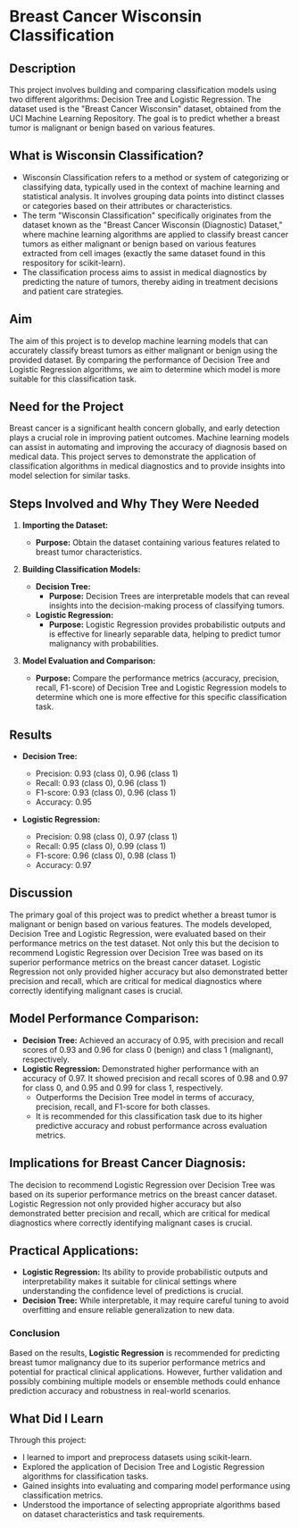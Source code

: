 # Breast Cancer Wisconsin Classification

## Description
This project involves building and comparing classification models using two different algorithms: Decision Tree and Logistic Regression. The dataset used is the "Breast Cancer Wisconsin" dataset, obtained from the UCI Machine Learning Repository. The goal is to predict whether a breast tumor is malignant or benign based on various features.

## What is Wisconsin Classification?
- Wisconsin Classification refers to a method or system of categorizing or classifying data, typically used in the context of machine learning and statistical analysis. It involves grouping data points into distinct classes or categories based on their attributes or characteristics.
- The term "Wisconsin Classification" specifically originates from the dataset known as the "Breast Cancer Wisconsin (Diagnostic) Dataset," where machine learning algorithms are applied to classify breast cancer tumors as either malignant or benign based on various features extracted from cell images (exactly the same dataset found in this respository for scikit-learn).
- The classification process aims to assist in medical diagnostics by predicting the nature of tumors, thereby aiding in treatment decisions and patient care strategies.

## Aim
The aim of this project is to develop machine learning models that can accurately classify breast tumors as either malignant or benign using the provided dataset. By comparing the performance of Decision Tree and Logistic Regression algorithms, we aim to determine which model is more suitable for this classification task.

## Need for the Project
Breast cancer is a significant health concern globally, and early detection plays a crucial role in improving patient outcomes. Machine learning models can assist in automating and improving the accuracy of diagnosis based on medical data. This project serves to demonstrate the application of classification algorithms in medical diagnostics and to provide insights into model selection for similar tasks.

## Steps Involved and Why They Were Needed
1. **Importing the Dataset:**
   - **Purpose:** Obtain the dataset containing various features related to breast tumor characteristics.
   
2. **Building Classification Models:**
   - **Decision Tree:**
     - **Purpose:** Decision Trees are interpretable models that can reveal insights into the decision-making process of classifying tumors.
   - **Logistic Regression:**
     - **Purpose:** Logistic Regression provides probabilistic outputs and is effective for linearly separable data, helping to predict tumor malignancy with probabilities.
   
3. **Model Evaluation and Comparison:**
   - **Purpose:** Compare the performance metrics (accuracy, precision, recall, F1-score) of Decision Tree and Logistic Regression models to determine which one is more effective for this specific classification task.
   
## Results
- **Decision Tree:**
  - Precision: 0.93 (class 0), 0.96 (class 1)
  - Recall: 0.93 (class 0), 0.96 (class 1)
  - F1-score: 0.93 (class 0), 0.96 (class 1)
  - Accuracy: 0.95

- **Logistic Regression:**
  - Precision: 0.98 (class 0), 0.97 (class 1)
  - Recall: 0.95 (class 0), 0.99 (class 1)
  - F1-score: 0.96 (class 0), 0.98 (class 1)
  - Accuracy: 0.97

## Discussion
The primary goal of this project was to predict whether a breast tumor is malignant or benign based on various features. The models developed, Decision Tree and Logistic Regression, were evaluated based on their performance metrics on the test dataset. 
Not only this but the decision to recommend Logistic Regression over Decision Tree was based on its superior performance metrics on the breast cancer dataset. Logistic Regression not only provided higher accuracy but also demonstrated better precision and recall, which are critical for medical diagnostics where correctly identifying malignant cases is crucial.

## Model Performance Comparison:
- **Decision Tree:** Achieved an accuracy of 0.95, with precision and recall scores of 0.93 and 0.96 for class 0 (benign) and class 1 (malignant), respectively.
- **Logistic Regression:** Demonstrated higher performance with an accuracy of 0.97. It showed precision and recall scores of 0.98 and 0.97 for class 0, and 0.95 and 0.99 for class 1, respectively.
    - Outperforms the Decision Tree model in terms of accuracy, precision, recall, and F1-score for both classes.
    - It is recommended for this classification task due to its higher predictive accuracy and robust performance across evaluation metrics.
      
## Implications for Breast Cancer Diagnosis:
The decision to recommend Logistic Regression over Decision Tree was based on its superior performance metrics on the breast cancer dataset. Logistic Regression not only provided higher accuracy but also demonstrated better precision and recall, which are critical for medical diagnostics where correctly identifying malignant cases is crucial.

## Practical Applications:
- **Logistic Regression:** Its ability to provide probabilistic outputs and interpretability makes it suitable for clinical settings where understanding the confidence level of predictions is crucial.
- **Decision Tree:** While interpretable, it may require careful tuning to avoid overfitting and ensure reliable generalization to new data.

### Conclusion
Based on the results, **Logistic Regression** is recommended for predicting breast tumor malignancy due to its superior performance metrics and potential for practical clinical applications. However, further validation and possibly combining multiple models or ensemble methods could enhance prediction accuracy and robustness in real-world scenarios.

## What Did I Learn
Through this project:
- I learned to import and preprocess datasets using scikit-learn.
- Explored the application of Decision Tree and Logistic Regression algorithms for classification tasks.
- Gained insights into evaluating and comparing model performance using classification metrics.
- Understood the importance of selecting appropriate algorithms based on dataset characteristics and task requirements.
